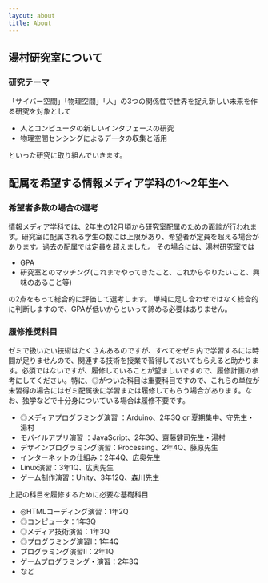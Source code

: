 ```yaml
---
layout: about
title: About
---
```


## 湯村研究室について
### 研究テーマ
「サイバー空間」「物理空間」「人」の3つの関係性で世界を捉え新しい未来を作る研究を対象として
- 人とコンピュータの新しいインタフェースの研究
- 物理空間センシングによるデータの収集と活用

といった研究に取り組んでいきます。

<script defer class="speakerdeck-embed" data-id="87e9e503319548b0bcd94e165d5d51fe" data-ratio="1.7777777777777777" src="//speakerdeck.com/assets/embed.js"></script>



## 配属を希望する情報メディア学科の1〜2年生へ
### 希望者多数の場合の選考
情報メディア学科では、2年生の12月頃から研究室配属のための面談が行われます。研究室に配属される学生の数には上限があり、希望者が定員を超える場合があります。過去の配属では定員を超えました。
その場合には、湯村研究室では

- GPA
- 研究室とのマッチング(これまでやってきたこと、これからやりたいこと、興味のあること等)

の2点をもって総合的に評価して選考します。
単純に足し合わせではなく総合的に判断しますので、GPAが低いからといって諦める必要はありません。


### 履修推奨科目
ゼミで扱いたい技術はたくさんあるのですが、すべてをゼミ内で学習するには時間が足りませんので、関連する技術を授業で習得しておいてもらえると助かります。必須ではないですが、履修していることが望ましいですので、履修計画の参考にしてください。特に、◎がついた科目は重要科目ですので、これらの単位が未習得の場合にはゼミ配属後に学習または履修してもらう場合があります。なお、独学などで十分身についている場合は履修不要です。
- ◎メディアプログラミング演習 ：Arduino、2年3Q or 夏期集中、守先生・湯村
- モバイルアプリ演習 ：JavaScript、2年3Q、齋藤健司先生・湯村
- デザインプログラミング演習：Processing、2年4Q、藤原先生
- インターネットの仕組み：2年4Q、広奥先生
- Linux演習：3年1Q、広奥先生
- ゲーム制作演習：Unity、3年12Q、森川先生

上記の科目を履修するために必要な基礎科目
- ◎HTMLコーディング演習：1年2Q
- ◎コンピュータ：1年3Q
- ◎メディア技術演習：1年3Q
- ◎プログラミング演習I：1年4Q
- プログラミング演習II：2年1Q
- ゲームプログラミング・演習：2年3Q
- など